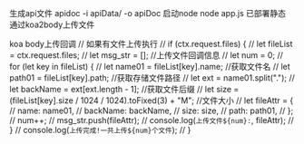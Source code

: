   生成api文件  apidoc -i apiData/  -o apiDoc
  启动node     node app.js
  已部署静态 
  通过koa2body上传文件
  
  koa body上传回调
    // 如果有文件上传执行
    // if (ctx.request.files) {
    //   let fileList = ctx.request.files; 
    //     let msg_str = []; //上传文件回调信息
    //     let num = 0;
    //     for (let key in fileList) {
    //       let name01 = fileList[key].name; //获取文件名
    //       let path01 = fileList[key].path; //获取存储文件路径 
    //       let ext = name01.split(".");
    //       let backName = ext[ext.length - 1]; //获取文件后缀
    //       let size = (fileList[key].size / 1024 / 1024).toFixed(3) + "M"; //文件大小
    //       let fileAttr = {
    //         name: name01,
    //         backName: backName,
    //         size: size,
    //         path: path01,
    //       };
    //       num++;
    //       msg_str.push(fileAttr);
    //       console.log(`上传文件${num}:`, fileAttr);
    //     }
    //     console.log(`上传完成!一共上传${num}个文件`);
    //   }  